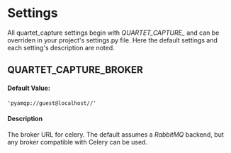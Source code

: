 # Settings

All quartet_capture settings begin with *QUARTET_CAPTURE_* and can be overriden
in your project's settings.py file.  Here the default settings and each 
setting's description are noted.

## QUARTET_CAPTURE_BROKER

#### Default Value:
    
    'pyamqp://guest@localhost//'
    
#### Description

The broker URL for celery.  The default assumes a *RabbitMQ*
backend, but any broker compatible with Celery can be used.


